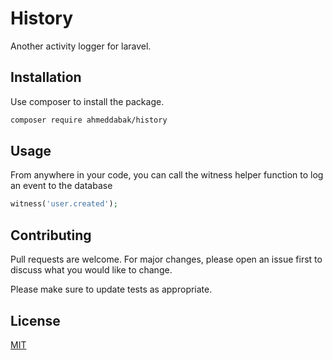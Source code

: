 # History

Another activity logger for laravel.

## Installation

Use composer to install the package.

```bash
composer require ahmeddabak/history
```

## Usage

From anywhere in your code, you can call the witness helper function to log an event to the database 

```php
witness('user.created');
```

## Contributing
Pull requests are welcome. For major changes, please open an issue first to discuss what you would like to change.

Please make sure to update tests as appropriate.

## License
[MIT](./LICENSE.md)
